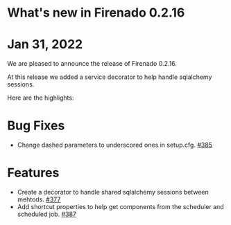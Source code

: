 # What's new in Firenado 0.2.16


# Jan 31, 2022

We are pleased to announce the release of Firenado 0.2.16.

At this release we added a service decorator to help handle sqlalchemy
sessions.

Here are the highlights:

# Bug Fixes

 * Change dashed parameters to underscored ones in setup.cfg. [#385](https://github.com/candango/firenado/issues/385)

# Features


 * Create a decorator to handle shared sqlalchemy sessions between mehtods. [#377](<https://github.com/candango/firenado/issues/377>)
 * Add shortcut properties to help get components from the scheduler and scheduled job. [#387](<https://github.com/candango/firenado/issues/387>)
